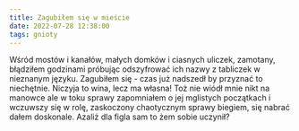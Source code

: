 ```yaml
---
title: Zagubiłem się w mieście
date: 2022-07-28 12:38:00
tags: gnioty
---
```


Wśród mostów i kanałów, małych domków i ciasnych uliczek, zamotany, błądziłem godzinami próbując odszyfrować ich nazwy z tabliczek w nieznanym języku. Zagubiłem się - czas już nadszedł by przyznać to niechętnie. Niczyja to wina, lecz ma własna! Toż nie wiódł mnie nikt na manowce ale w toku sprawy zapomniałem o jej mglistych początkach i wczuwszy się w rolę, zaskoczony chaotycznym sprawy biegiem,    się nabrać dałem doskonale. Azaliż dla figla sam to żem sobie uczynił? 

